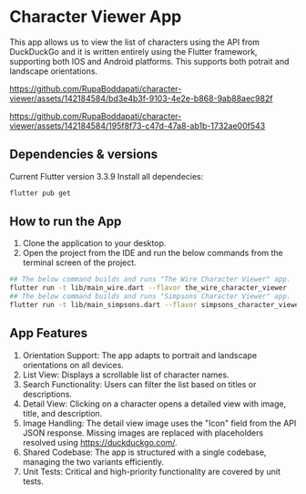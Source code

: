 # Character Viewer App
This app allows us to view the list of characters using the API from DuckDuckGo and it is written entirely using the Flutter framework, supporting both IOS and Android platforms. This supports both potrait and landscape orientations. 

https://github.com/RupaBoddapati/character-viewer/assets/142184584/bd3e4b3f-9103-4e2e-b868-9ab88aec982f

https://github.com/RupaBoddapati/character-viewer/assets/142184584/195f8f73-c47d-47a8-ab1b-1732ae00f543



## Dependencies & versions
Current Flutter version 3.3.9
Install all dependecies:
```bash
flutter pub get
```

## How to run the App
1) Clone the application to your desktop.
2) Open the project from the IDE and run the below commands from the terminal screen of the project.
```bash
## The below command builds and runs "The Wire Character Viewer" app.
flutter run -t lib/main_wire.dart --flavor the_wire_character_viewer
## The below command builds and runs "Simpsons Character Viewer" app.
flutter run -t lib/main_simpsons.dart --flavor simpsons_character_viewer
```

## App Features
1) Orientation Support: The app adapts to portrait and landscape orientations on all devices.
2) List View: Displays a scrollable list of character names.
3) Search Functionality: Users can filter the list based on titles or descriptions.
4) Detail View: Clicking on a character opens a detailed view with image, title, and description.
5) Image Handling: The detail view image uses the "Icon" field from the API JSON response. Missing images are replaced with placeholders resolved using https://duckduckgo.com/.
6) Shared Codebase: The app is structured with a single codebase, managing the two variants efficiently.
7) Unit Tests: Critical and high-priority functionality are covered by unit tests.
